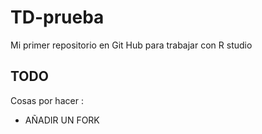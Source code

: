 # TD-prueba
Mi primer repositorio en Git Hub para trabajar con R studio


## TODO

Cosas por hacer :
- AÑADIR UN FORK 

